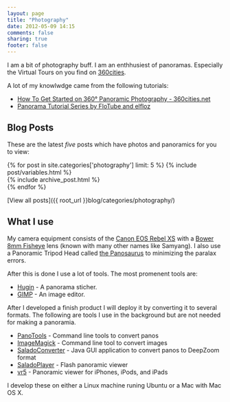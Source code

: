 ```yaml
---
layout: page
title: "Photography"
date: 2012-05-09 14:15
comments: false
sharing: true
footer: false
---
```

I am a bit of photography buff. I am an enthhusiest of panoramas. Especially
the Virtual Tours on you find on [360cities](http://360cities.net/).

A lot of my knowlwdge came from the following tutorials:

* [How To Get Started on 360° Panoramic Photography - 360cities.net](http://help.360cities.net/taking-panoramic-pictures/how-to-get-started)
* [Panorama Tutorial Series by FloTube and elfloz](http://www.youtube.com/playlist?list=PL15B8C737F69319BE)

## Blog Posts ##

These are the latest _five_ posts which have photos and panoramics for you to
view:

<div id="blog-archives">
{% for post in site.categories['photography'] limit: 5 %}
{% include post/variables.html %}
<article>
  {% include archive_post.html %}
</article>
{% endfor %}
</div>

[View all posts]({{ root_url }}blog/categories/photography/)

## What I use ##

My camera equipment consists of the [Canon EOS Rebel XS][1] with a [Bower 8mm
Fisheye][2] lens (known with many other names like Samyang). I also use a
Panoramic Tripod Head called [the Panosaurus][panosaurus] to minimizing the
paralax errors.

After this is done I use a lot of tools. The most promenent tools are:

* [Hugin][hugin] - A panorama sticher.
* [GIMP][gimp] - An image editor.

After I developed a finish product I will deploy it by converting it to several
formats. The following are tools I use in the background but are not needed for
making a panoramia.

* [PanoTools](http://panotools.sourceforge.net/) - Command line tools to convert panos
* [ImageMagick](http://www.imagemagick.org/) - Command line tool to convert images
* [SaladoConverter][salado] - Java GUI application to convert panos to DeepZoom format
* [SaladoPlayer][salado] - Flash panoramic viewer
* [vr5](http://www.vrhabitat.com/#vr5) - Panoramic viewer for iPhones, iPods, and iPads

[1]: http://www.usa.canon.com/cusa/support/consumer/eos_slr_camera_systems/eos_digital_slr_cameras/eos_rebel_xs_18_55is_kit
[2]: http://www.photozone.de/canon-eos/526-samyang8f35eos
[panosaurus]: http://gregwired.com/pano/Pano.htm
[hugin]: http://hugin.sourceforge.net/
[gimp]: http://www.gimp.org/
[salado]: http://panozona.com/wiki/Main_Page

I develop these on either a Linux machine runing Ubuntu or a Mac with Mac OS X.

